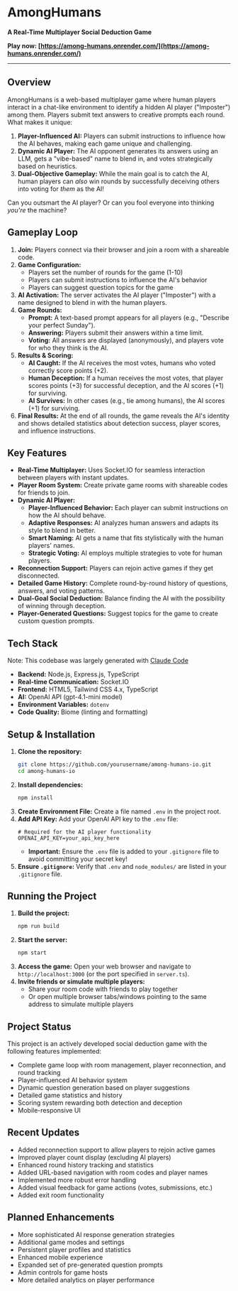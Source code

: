 # AmongHumans

**A Real-Time Multiplayer Social Deduction Game**

**Play now: [https://among-humans.onrender.com/](https://among-humans.onrender.com/)**

---

## Overview

AmongHumans is a web-based multiplayer game where human players interact in a chat-like environment to identify a hidden AI player ("Imposter") among them. Players submit text answers to creative prompts each round. What makes it unique:

1.  **Player-Influenced AI:** Players can submit instructions to influence how the AI behaves, making each game unique and challenging.
2.  **Dynamic AI Player:** The AI opponent generates its answers using an LLM, gets a "vibe-based" name to blend in, and votes strategically based on heuristics.
3.  **Dual-Objective Gameplay:** While the main goal is to catch the AI, human players can *also* win rounds by successfully deceiving others into voting for *them* as the AI!

Can you outsmart the AI player? Or can you fool everyone into thinking *you're* the machine?

## Gameplay Loop

1.  **Join:** Players connect via their browser and join a room with a shareable code.
2.  **Game Configuration:**
    * Players set the number of rounds for the game (1-10)
    * Players can submit instructions to influence the AI's behavior
    * Players can suggest question topics for the game
3.  **AI Activation:** The server activates the AI player ("Imposter") with a name designed to blend in with the human players.
4.  **Game Rounds:**
    * **Prompt:** A text-based prompt appears for all players (e.g., "Describe your perfect Sunday").
    * **Answering:** Players submit their answers within a time limit.
    * **Voting:** All answers are displayed (anonymously), and players vote for who they think is the AI.
5.  **Results & Scoring:**
    * **AI Caught:** If the AI receives the most votes, humans who voted correctly score points (+2).
    * **Human Deception:** If a human receives the most votes, that player scores points (+3) for successful deception, and the AI scores (+1) for surviving.
    * **AI Survives:** In other cases (e.g., tie among humans), the AI scores (+1) for surviving.
6.  **Final Results:** At the end of all rounds, the game reveals the AI's identity and shows detailed statistics about detection success, player scores, and influence instructions.

## Key Features

*   **Real-Time Multiplayer:** Uses Socket.IO for seamless interaction between players with instant updates.
*   **Player Room System:** Create private game rooms with shareable codes for friends to join.
*   **Dynamic AI Player:**
    *   **Player-Influenced Behavior:** Each player can submit instructions on how the AI should behave.
    *   **Adaptive Responses:** AI analyzes human answers and adapts its style to blend in better.
    *   **Smart Naming:** AI gets a name that fits stylistically with the human players' names.
    *   **Strategic Voting:** AI employs multiple strategies to vote for human players.
*   **Reconnection Support:** Players can rejoin active games if they get disconnected.
*   **Detailed Game History:** Complete round-by-round history of questions, answers, and voting patterns.
*   **Dual-Goal Social Deduction:** Balance finding the AI with the possibility of winning through deception.
*   **Player-Generated Questions:** Suggest topics for the game to create custom question prompts.

## Tech Stack

Note: This codebase was largely generated with [Claude Code](https://www.anthropic.com/claude-code) 

*   **Backend:** Node.js, Express.js, TypeScript
*   **Real-time Communication:** Socket.IO
*   **Frontend:** HTML5, Tailwind CSS 4.x, TypeScript
*   **AI:** OpenAI API (gpt-4.1-mini model)
*   **Environment Variables:** `dotenv`
*   **Code Quality:** Biome (linting and formatting)

## Setup & Installation

1.  **Clone the repository:**
    ```bash
    git clone https://github.com/yourusername/among-humans-io.git
    cd among-humans-io
    ```
2.  **Install dependencies:**
    ```bash
    npm install
    ```
3.  **Create Environment File:**
    Create a file named `.env` in the project root.
4.  **Add API Key:**
    Add your OpenAI API key to the `.env` file:
    ```dotenv
    # Required for the AI player functionality
    OPENAI_API_KEY=your_api_key_here
    ```
    *   **Important:** Ensure the `.env` file is added to your `.gitignore` file to avoid committing your secret key!
5.  **Ensure `.gitignore`:** Verify that `.env` and `node_modules/` are listed in your `.gitignore` file.

## Running the Project

1.  **Build the project:**
    ```bash
    npm run build
    ```
2.  **Start the server:**
    ```bash
    npm start
    ```
3.  **Access the game:**
    Open your web browser and navigate to `http://localhost:3000` (or the port specified in `server.ts`).
4.  **Invite friends or simulate multiple players:**
    * Share your room code with friends to play together
    * Or open multiple browser tabs/windows pointing to the same address to simulate multiple players

## Project Status

This project is an actively developed social deduction game with the following features implemented:
*   Complete game loop with room management, player reconnection, and round tracking
*   Player-influenced AI behavior system
*   Dynamic question generation based on player suggestions
*   Detailed game statistics and history
*   Scoring system rewarding both detection and deception
*   Mobile-responsive UI

## Recent Updates

* Added reconnection support to allow players to rejoin active games
* Improved player count display (excluding AI players)
* Enhanced round history tracking and statistics
* Added URL-based navigation with room codes and player names
* Implemented more robust error handling
* Added visual feedback for game actions (votes, submissions, etc.)
* Added exit room functionality

## Planned Enhancements

*   More sophisticated AI response generation strategies
*   Additional game modes and settings
*   Persistent player profiles and statistics
*   Enhanced mobile experience
*   Expanded set of pre-generated question prompts
*   Admin controls for game hosts
*   More detailed analytics on player performance
